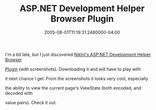 ﻿---
title: ASP.NET Development Helper Browser Plugin
date: "2005-08-01T11:19:31.2480000-04:00"
description: I'm a bit late, but I just discovered Nikhil's ASP.NET Development
featuredImage: /img/default-post-image.jpg
---

I'm a bit late, but I just discovered [Nikhil's ASP.NET Development Helper Browser](http://www.nikhilk.net/)

[Plugin](http://www.nikhilk.net/) (with screenshots). Downloading it and will have to play with

it next chance I get. From the screenshots it looks very cool, especially

the ability to view the current page's ViewState (both encoded, and decoded with

value pairs). Check it out.

